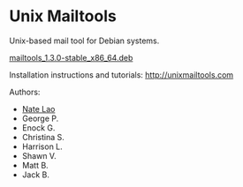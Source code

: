 # Unix Mailtools
Unix-based mail tool for Debian systems.

[mailtools_1.3.0-stable_x86_64.deb](http://unixmailtools.com/mailtools_1.3.0-stable_x86_64.deb)

Installation instructions and tutorials: <http://unixmailtools.com>

Authors:
- [Nate Lao](http://natelao.com)
- George P.
- Enock G.
- Christina S.
- Harrison L.
- Shawn V.
- Matt B.
- Jack B.
